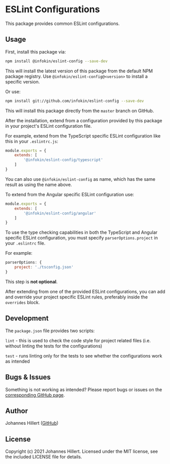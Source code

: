 # ESLint Configurations

This package provides common ESLint configurations.

## Usage

First, install this package via:

```bash
npm install @infokin/eslint-config --save-dev
```

This will install the latest version of this package from the default NPM package registry.
Use `@infokin/eslint-config@<version>` to install a specific version.

Or use:

```bash
npm install git://github.com/infokin/eslint-config --save-dev
```

This will install this package directly from the `master` branch on GitHub.

After the installation, extend from a configuration provided by this package in your project's ESLint configuration
file.

For example, extend from the TypeScript specific ESLint configuration like this in your `.eslintrc.js`:

```javascript
module.exports = {
    extends: [
        '@infokin/eslint-config/typescript'
    ]
}
```

You can also use `@infokin/eslint-config` as name, which has the same result as using the name above.

To extend from the Angular specific ESLint configuration use:

```javascript
module.exports = {
    extends: [
        '@infokin/eslint-config/angular'
    ]
}
```

To use the type checking capabilities in both the TypeScript and Angular specific ESLint configuration, you must
specify `parserOptions.project` in your `.eslintrc` file.

For example:

```javascript
parserOptions: {
    project: './tsconfig.json'
}
```

This step is **not optional**.

After extending from one of the provided ESLint configurations, you can add and override your project specific ESLint
rules, preferably inside the `overrides` block.

## Development

The `package.json` file provides two scripts:

`lint` - this is used to check the code style for project related files (i.e. without linting the tests for the
configurations)

`test` - runs linting only for the tests to see whether the configurations work as intended

## Bugs & Issues

Something is not working as intended? Please report bugs or issues on
the [corresponding GitHub page](https://github.com/infokin/eslint-config/issues).

## Author

Johannes Hillert ([GitHub](https://github.com/clovergaze))

## License

Copyright (c) 2021 Johannes Hillert. Licensed under the MIT license, see the included LICENSE file for details.
